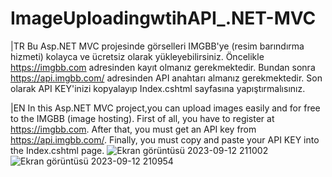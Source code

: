 # ImageUploadingwtihAPI_.NET-MVC
|TR
Bu Asp.NET MVC projesinde görselleri IMGBB'ye (resim barındırma hizmeti) kolayca ve ücretsiz olarak yükleyebilirsiniz. Öncelikle https://imgbb.com adresinden kayıt olmanız gerekmektedir. Bundan sonra https://api.imgbb.com/ adresinden API anahtarı almanız gerekmektedir. Son olarak API KEY'inizi kopyalayıp Index.cshtml sayfasına yapıştırmalısınız.

|EN
In this Asp.NET MVC project,you can upload images easily and for free to the IMGBB (image hosting). First of all, you have to register at https://imgbb.com. After that, you must get an API key from https://api.imgbb.com/. Finally, you must copy and paste your API KEY into the Index.cshtml page.
  ![Ekran görüntüsü 2023-09-12 211002](https://github.com/alitekes1/ImageUploadingwtihAPI_.NET-MVC/assets/112067233/cb836d1d-7556-40db-b0d8-07b105266c65)
![Ekran görüntüsü 2023-09-12 210954](https://github.com/alitekes1/ImageUploadingwtihAPI_.NET-MVC/assets/112067233/7127b8f7-25cc-4e76-a0c9-3f02a05668b1)

  
